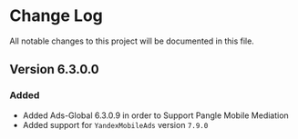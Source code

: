 # Change Log

All notable changes to this project will be documented in this file.

## Version 6.3.0.0

### Added

- Added Ads-Global 6.3.0.9 in order to Support Pangle Mobile Mediation
- Added support for `YandexMobileAds` version `7.9.0`
